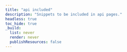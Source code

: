 ```yaml
---
title: "api included"
description: "Snippets to be included in api pages."
headless: true
toc_hide: true
_build:
  list: never
  render: never
  publishResources: false
---
```

